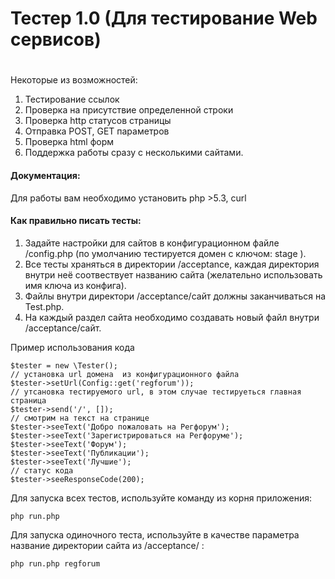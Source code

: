 # Тестер 1.0 (Для тестирование Web сервисов) <h1>
 Некоторые из возможностей:
 
1. Тестирование ссылок
2. Проверка на присутствие определенной строки
3. Проверка http статусов страницы
4. Отправка POST, GET параметров
5. Проверка html форм
5. Поддержка работы сразу с несколькими сайтами.

#### Документация:
 
Для работы вам необходимо установить php >5.3, curl

#### Как правильно писать тесты:
1. Задайте настройки для сайтов в конфигурационном файле /config.php (по умолчанию тестируется домен c ключом: stage ).
2. Все тесты храняться в директории /acceptance, каждая директория внутри неё соотвествует названию сайта (желательно использовать имя ключа из конфига).
3. Файлы внутри директори /acceptance/сайт должны заканчиваться на Test.php.
4. На каждый раздел сайта необходимо создавать новый файл внутри /acceptance/сайт.

Пример использования кода

```
$tester = new \Tester();
// установка url домена  из конфигурационного файла
$tester->setUrl(Config::get('regforum'));
// утсановка теcтируемого url, в этом случае тестируеться главная страница
$tester->send('/', []);
// смотрим на текст на странице
$tester->seeText('Добро пожаловать на Регфорум');
$tester->seeText('Зарегистрироваться на Регфоруме');
$tester->seeText('Форум');
$tester->seeText('Публикации');
$tester->seeText('Лучшие');
// статус кода
$tester->seeResponseCode(200);
```
Для запуска всех тестов, используйте команду из корня приложения:

```
php run.php
```

Для запуска одиночного теста, используйте в качестве параметра название директории сайта из /acceptance/ :
```
php run.php regforum
```
